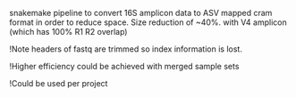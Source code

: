 snakemake pipeline to convert 16S amplicon data to ASV mapped cram format in order to reduce space.
Size reduction of ~40%. with V4 amplicon (which has 100% R1 R2 overlap)

!Note headers of fastq are trimmed so index information is lost.

!Higher efficiency could be achieved with merged sample sets

!Could be used per project
